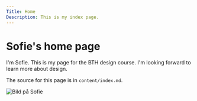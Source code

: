 ```yaml
---
Title: Home
Description: This is my index page.
---
```


Sofie's home page
==========================

I'm Sofie. This is my page for the BTH design course. I'm looking forward to learn more about design.

The source for this page is in `content/index.md`.

<img src="%base_url%/image/IMG_0259.JPG" alt="Bild på Sofie">
